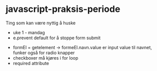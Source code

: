 # javascript-praksis-periode


Ting som kan være nyttig å huske
* uke 1 - mandag
 * e.prevent default for å stoppe form submit 
 - formEl = getelement -> formeEl.navn.value er input value til navnet, funker også for radio knapper
 - checkboxer må kjøres i for loop
 - required attribute

 
